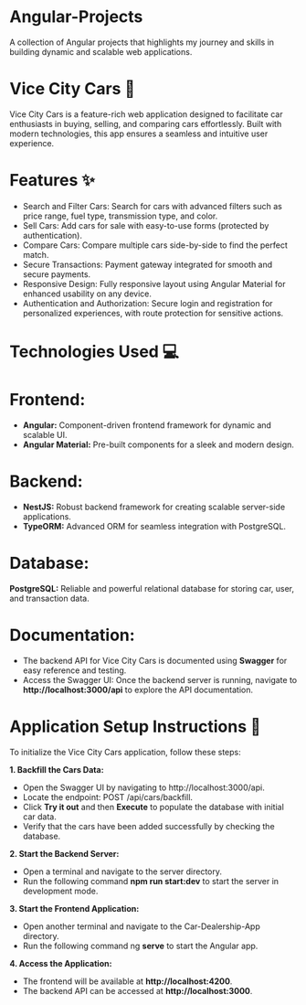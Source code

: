 # Angular-Projects
A collection of Angular projects that highlights my journey and skills in building dynamic and scalable web applications.

# Vice City Cars 🚗
Vice City Cars is a feature-rich web application designed to facilitate car enthusiasts in buying, selling, and comparing cars effortlessly. Built with modern technologies, this app ensures a seamless and intuitive user experience.

# Features ✨
- Search and Filter Cars: Search for cars with advanced filters such as price range, fuel type, transmission type, and color.
- Sell Cars: Add cars for sale with easy-to-use forms (protected by authentication).
- Compare Cars: Compare multiple cars side-by-side to find the perfect match.
- Secure Transactions: Payment gateway integrated for smooth and secure payments.
- Responsive Design: Fully responsive layout using Angular Material for enhanced usability on any device.
- Authentication and Authorization: Secure login and registration for personalized experiences, with route protection for sensitive actions.


# Technologies Used 💻

# Frontend:
- **Angular:** Component-driven frontend framework for dynamic and scalable UI.
- **Angular Material:** Pre-built components for a sleek and modern design.

# Backend:
- **NestJS:** Robust backend framework for creating scalable server-side applications.
- **TypeORM:** Advanced ORM for seamless integration with PostgreSQL.

# Database:
**PostgreSQL:** Reliable and powerful relational database for storing car, user, and transaction data.

# Documentation:
- The backend API for Vice City Cars is documented using **Swagger** for easy reference and testing.
- Access the Swagger UI: Once the backend server is running, navigate to **http://localhost:3000/api** to explore the API documentation.

# Application Setup Instructions 🚀
To initialize the Vice City Cars application, follow these steps:

**1. Backfill the Cars Data:**

- Open the Swagger UI by navigating to http://localhost:3000/api.
- Locate the endpoint: POST /api/cars/backfill.
- Click **Try it out** and then **Execute** to populate the database with initial car data.
- Verify that the cars have been added successfully by checking the database.

**2. Start the Backend Server:**

- Open a terminal and navigate to the server directory.
- Run the following command **npm run start:dev** to start the server in development mode.

**3. Start the Frontend Application:**

- Open another terminal and navigate to the Car-Dealership-App directory.
- Run the following command ng **serve** to start the Angular app.

**4. Access the Application:**

- The frontend will be available at **http://localhost:4200**.
- The backend API can be accessed at **http://localhost:3000**.
